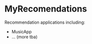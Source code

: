MyRecomendations
================

Recommendation applications including:
- MusicApp
- ... (more tba)